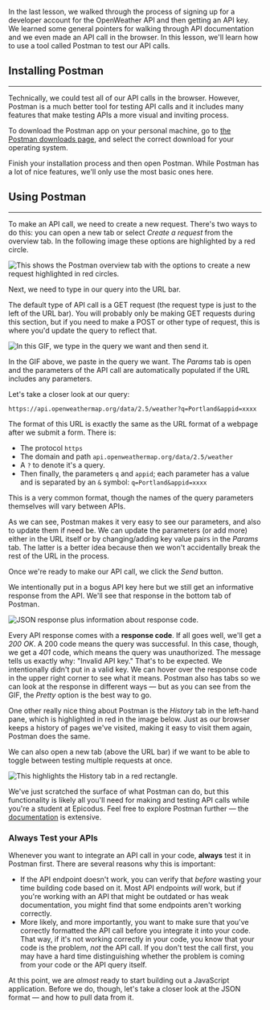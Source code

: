 In the last lesson, we walked through the process of signing up for a developer account for the OpenWeather API and then getting an API key. We learned some general pointers for walking through API documentation and we even made an API call in the browser. In this lesson, we'll learn how to use a tool called Postman to test our API calls.

## Installing Postman
---

Technically, we could test all of our API calls in the browser. However, Postman is a much better tool for testing API calls and it includes many features that make testing APIs a more visual and inviting process.  

To download the Postman app on your personal machine, go to [the Postman downloads page](https://www.postman.com/downloads/), and select the correct download for your operating system. 

Finish your installation process and then open Postman. While Postman has a lot of nice features, we'll only use the most basic ones here.

## Using Postman
---

To make an API call, we need to create a new request. There's two ways to do this: you can open a new tab or select _Create a request_ from the overview tab. In the following image these options are highlighted by a red circle. 

![This shows the Postman overview tab with the options to create a new request highlighted in red circles.](https://learnhowtoprogram.s3.us-west-2.amazonaws.com/Intermediate+JavaScript/Async-and-APIs-2020/postman-history-tab.png)

Next, we need to type in our query into the URL bar. 

The default type of API call is a GET request (the request type is just to the left of the URL bar). You will probably only be making GET requests during this section, but if you need to make a POST or other type of request, this is where you'd update the query to reflect that.

![In this GIF, we type in the query we want and then send it.](https://learnhowtoprogram.s3.us-west-2.amazonaws.com/Intermediate+JavaScript/Async-and-APIs-2020/basic-postman-query-2022.gif)

In the GIF above, we paste in the query we want. The _Params_ tab is open and the parameters of the API call are automatically populated if the URL includes any parameters. 

Let's take a closer look at our query:

```
https://api.openweathermap.org/data/2.5/weather?q=Portland&appid=xxxx
```

The format of this URL is exactly the same as the URL format of a webpage after we submit a form. There is:

* The protocol `https`
* The domain and path `api.openweathermap.org/data/2.5/weather` 
* A `?` to denote it's a query. 
* Then finally, the parameters `q` and `appid`; each parameter has a value and is separated by an `&` symbol: `q=Portland&appid=xxxx` 

This is a very common format, though the names of the query parameters themselves will vary between APIs.

As we can see, Postman makes it very easy to see our parameters, and also to update them if need be. We can update the parameters (or add more) either in the URL itself or by changing/adding key value pairs in the _Params_ tab. The latter is a better idea because then we won't accidentally break the rest of the URL in the process.

Once we're ready to make our API call, we click the _Send_ button.

We intentionally put in a bogus API key here but we still get an informative response from the API. We'll see that response in the bottom tab of Postman.

![JSON response plus information about response code.](https://learnhowtoprogram.s3.us-west-2.amazonaws.com/Intermediate+JavaScript/Async-and-APIs-2020/postman-response-tab.gif)

Every API response comes with a **response code**. If all goes well, we'll get a _200 OK_. A 200 code means the query was successful. In this case, though, we get a _401_ code, which means the query was unauthorized. The message tells us exactly why: "Invalid API key." That's to be expected. We intentionally didn't put in a valid key. We can hover over the response code in the upper right corner to see what it means. Postman also has tabs so we can look at the response in different ways — but as you can see from the GIF, the _Pretty_ option is the best way to go.

One other really nice thing about Postman is the _History_ tab in the left-hand pane, which is highlighted in red in the image below. Just as our browser keeps a history of pages we've visited, making it easy to visit them again, Postman does the same. 

We can also open a new tab (above the URL bar) if we want to be able to toggle between testing multiple requests at once.

![This highlights the _History_ tab in a red rectangle.](https://learnhowtoprogram.s3.us-west-2.amazonaws.com/Intermediate+JavaScript/Async-and-APIs-2020/postman-history-tab.png)

We've just scratched the surface of what Postman can do, but this functionality is likely all you'll need for making and testing API calls while you're a student at Epicodus. Feel free to explore Postman further — the [documentation](https://learning.postman.com/docs/getting-started/introduction/) is extensive.

### Always Test your APIs

Whenever you want to integrate an API call in your code, **always** test it in Postman first. There are several reasons why this is important:

* If the API endpoint doesn't work, you can verify that _before_ wasting your time building code based on it. Most API endpoints _will_ work, but if you're working with an API that might be outdated or has weak documentation, you might find that some endpoints aren't working correctly.
* More likely, and more importantly, you want to make sure that you've correctly formatted the API call before you integrate it into your code. That way, if it's not working correctly in your code, you know that your code is the problem, _not_ the API call. If you don't test the call first, you may have a hard time distinguishing whether the problem is coming from your code or the API query itself.

At this point, we are _almost_ ready to start building out a JavaScript application. Before we do, though, let's take a closer look at the JSON format — and how to pull data from it.
